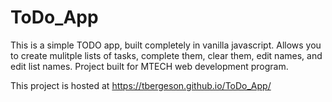 # ToDo_App

This is a simple TODO app, built completely in vanilla javascript.
Allows you to create mulitple lists of tasks, complete them, clear them, edit names, and edit list names.
Project built for MTECH web development program.

This project is hosted at https://tbergeson.github.io/ToDo_App/
